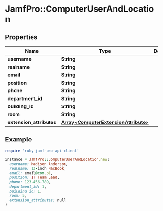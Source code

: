 # JamfPro::ComputerUserAndLocation

## Properties

| Name | Type | Description | Notes |
| ---- | ---- | ----------- | ----- |
| **username** | **String** |  | [optional] |
| **realname** | **String** |  | [optional] |
| **email** | **String** |  | [optional] |
| **position** | **String** |  | [optional] |
| **phone** | **String** |  | [optional] |
| **department_id** | **String** |  | [optional] |
| **building_id** | **String** |  | [optional] |
| **room** | **String** |  | [optional] |
| **extension_attributes** | [**Array&lt;ComputerExtensionAttribute&gt;**](ComputerExtensionAttribute.md) |  | [optional] |

## Example

```ruby
require 'ruby-jamf-pro-api-client'

instance = JamfPro::ComputerUserAndLocation.new(
  username: Madison Anderson,
  realname: 13-inch MacBook,
  email: email@com.pl,
  position: IT Team Lead,
  phone: 123-456-789,
  department_id: 1,
  building_id: 1,
  room: 5,
  extension_attributes: null
)
```

